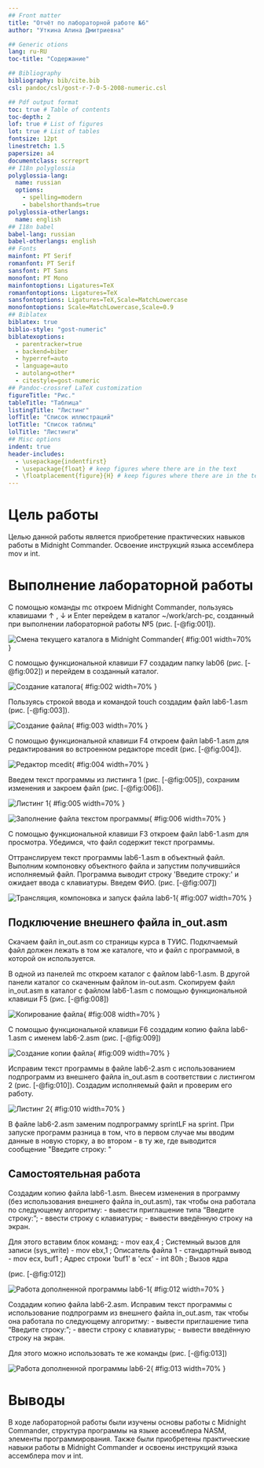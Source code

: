 ```yaml
---
## Front matter
title: "Отчёт по лабораторной работе №6"
author: "Уткина Алина Дмитриевна"

## Generic otions
lang: ru-RU
toc-title: "Содержание"

## Bibliography
bibliography: bib/cite.bib
csl: pandoc/csl/gost-r-7-0-5-2008-numeric.csl

## Pdf output format
toc: true # Table of contents
toc-depth: 2
lof: true # List of figures
lot: true # List of tables
fontsize: 12pt
linestretch: 1.5
papersize: a4
documentclass: scrreprt
## I18n polyglossia
polyglossia-lang:
  name: russian
  options:
	- spelling=modern
	- babelshorthands=true
polyglossia-otherlangs:
  name: english
## I18n babel
babel-lang: russian
babel-otherlangs: english
## Fonts
mainfont: PT Serif
romanfont: PT Serif
sansfont: PT Sans
monofont: PT Mono
mainfontoptions: Ligatures=TeX
romanfontoptions: Ligatures=TeX
sansfontoptions: Ligatures=TeX,Scale=MatchLowercase
monofontoptions: Scale=MatchLowercase,Scale=0.9
## Biblatex
biblatex: true
biblio-style: "gost-numeric"
biblatexoptions:
  - parentracker=true
  - backend=biber
  - hyperref=auto
  - language=auto
  - autolang=other*
  - citestyle=gost-numeric
## Pandoc-crossref LaTeX customization
figureTitle: "Рис."
tableTitle: "Таблица"
listingTitle: "Листинг"
lofTitle: "Список иллюстраций"
lotTitle: "Список таблиц"
lolTitle: "Листинги"
## Misc options
indent: true
header-includes:
  - \usepackage{indentfirst}
  - \usepackage{float} # keep figures where there are in the text
  - \floatplacement{figure}{H} # keep figures where there are in the text
---
```


# Цель работы

Целью данной работы является приобретение практических навыков работы в Midnight Commander. Освоение инструкций языка ассемблера mov и int.

# Выполнение лабораторной работы

С помощью команды mc откроем Midnight Commander, пользуясь клавишами ↑ , ↓ и Enter перейдем в каталог ~/work/arch-pc, созданный при выполнении лабораторной работы №5 (рис. [-@fig:001]). 

![Смена текущего каталога в Midnight Commander](image/1.jpg){ #fig:001 width=70% }

С помощью функциональной клавиши F7 создадим папку lab06 (рис. [-@fig:002]) и перейдем в созданный каталог. 

![Создание каталога](image/2.jpg){ #fig:002 width=70% }

Пользуясь строкой ввода и командой touch создадим файл lab6-1.asm (рис. [-@fig:003]).

![Создание файла](image/3.jpg){ #fig:003 width=70% }

С помощью функциональной клавиши F4 откроем файл lab6-1.asm для редактирования во встроенном редакторе mcedit (рис. [-@fig:004]). 

![Редактор mcedit](image/4.jpg){ #fig:004 width=70% }

Введем текст программы из листинга 1 (рис. [-@fig:005]), сохраним изменения и закроем файл (рис. [-@fig:006]). 

![Листинг 1](image/5.jpg){ #fig:005 width=70% }

![Заполнение файла текстом программы](image/6.jpg){ #fig:006 width=70% }

С помощью функциональной клавиши F3 откроем файл lab6-1.asm для просмотра. Убедимся, что файл содержит текст программы.

Оттранслируем текст программы lab6-1.asm в объектный файл. Выполним компоновку объектного файла и запустим получившийся исполняемый файл. Программа выводит строку 'Введите строку:' и ожидает ввода с клавиатуры. Введем ФИО. (рис. [-@fig:007])

![Трансляция, компоновка и запуск файла lab6-1](image/7.jpg){ #fig:007 width=70% }

## Подключение внешнего файла in_out.asm

Скачаем файл in_out.asm со страницы курса в ТУИС. Подклчаемый файл должен лежать в том же каталоге, что и файл с программой, в которой он используется. 

В одной из панелей mc откроем каталог с файлом lab6-1.asm. В другой панели каталог со скаченным файлом in-out.asm. Скопируем файл in_out.asm в каталог с файлом lab6-1.asm с помощью функциональной клавиши F5 (рис. [-@fig:008])

![Копирование файла](image/8.jpg){ #fig:008 width=70% }

С помощью функциональной клавиши F6 создадим копию файла lab6-1.asm с именем lab6-2.asm (рис. [-@fig:009])

![Создание копии файла](image/9.jpg){ #fig:009 width=70% }

Исправим текст программы в файле lab6-2.asm с использованием подпрограмм из внешнего файла in_out.asm в соответствии с листингом 2 (рис. [-@fig:010]). Создадим исполняемый файл и проверим его работу.

![Листинг 2](image/10.jpg){ #fig:010 width=70% }

В файле lab6-2.asm заменим подпрограмму sprintLF на sprint. При запуске программ разница в том, что в первом случае мы вводим данные в новую сторку, а во втором - в ту же, где выводится сообщение "Введите строку: "

## Самостоятельная работа

Создадим копию файла lab6-1.asm. Внесем изменения в программу (без использования внешнего файла in_out.asm), так чтобы она работала по следующему алгоритму:
	- вывести приглашение типа “Введите строку:”;
 	- ввести строку с клавиатуры;
	- вывести введённую строку на экран.

Для этого вставим блок команд:
	- mov eax,4 ; Системный вызов для записи (sys_write)
	- mov ebx,1 ; Описатель файла 1 - стандартный вывод
	- mov ecx, buf1 ; Адрес строки 'buf1' в 'ecx'
	- int 80h ; Вызов ядра

(рис. [-@fig:012])

![Работа дополненной программы lab6-1](image/12.jpg){ #fig:012 width=70% }

Создадим копию файла lab6-2.asm. Исправим текст программы с использование подпрограмм из внешнего файла in_out.asm, так чтобы она работала по следующему алгоритму:
	- вывести приглашение типа “Введите строку:”;
	- ввести строку с клавиатуры;
	- вывести введённую строку на экран.

Для этого можно использовать те же команды (рис. [-@fig:013])

![Работа дополненной программы lab6-2](image/13.jpg){ #fig:013 width=70% }

# Выводы

В ходе лабораторной работы были изучены основы работы с Midnight Commander, структура программы на языке ассемблера NASM, элементы программирования. Также были приобретены практические навыки работы в Midnight Commander и освоены инструкций языка ассемблера mov и int.

